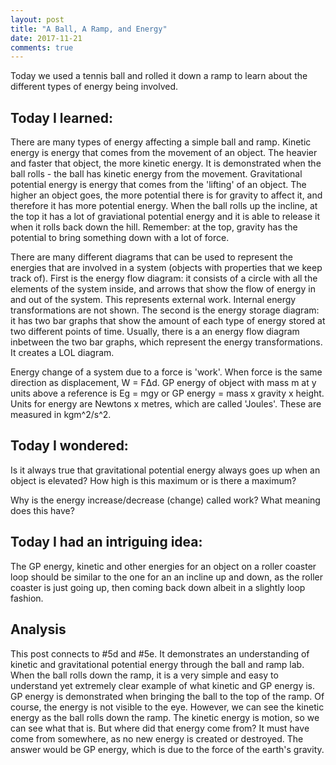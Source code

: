 ```yaml
---
layout: post
title: "A Ball, A Ramp, and Energy"
date: 2017-11-21
comments: true
---
```


Today we used a tennis ball and rolled it down a ramp to learn about the different types of energy being involved.

## Today I learned:

There are many types of energy affecting a simple ball and ramp. Kinetic energy is energy that comes from the movement of an object. The heavier and faster that object, the more kinetic energy. It is demonstrated when the ball rolls - the ball has kinetic energy from the movement. Gravitational potential energy is energy that comes from the 'lifting' of an object. The higher an object goes, the more potential there is for gravity to affect it, and therefore it has more potential energy. When the ball rolls up the incline, at the top it has a lot of graviational potential energy and it is able to release it when it rolls back down the hill. Remember: at the top, gravity has the potential to bring something down with a lot of force.

There are many different diagrams that can be used to represent the energies that are involved in a system (objects with properties that we keep track of). First is the energy flow diagram: it consists of a circle with all the elements of the system inside, and arrows that show the flow of energy in and out of the system. This represents external work. Internal energy transformations are not shown. The second is the energy storage diagram: it has two bar graphs that show the amount of each type of energy stored at two different points of time. Usually, there is a an energy flow diagram inbetween the two bar graphs, which represent the energy transformations. It creates a LOL diagram.

Energy change of a system due to a force is 'work'. When force is the same direction as displacement, W = F&Delta;d. GP energy of object with mass m at y units above a reference is Eg = mgy or GP energy = mass x gravity x height. Units for energy are Newtons x metres, which are called 'Joules'. These are measured in kgm^2/s^2.

## Today I wondered:

Is it always true that gravitational potential energy always goes up when an object is elevated? How high is this maximum or is there a maximum?

Why is the energy increase/decrease (change) called work? What meaning does this have?

## Today I had an intriguing idea:

The GP energy, kinetic and other energies for an object on a roller coaster loop should be similar to the one for an an incline up and down, as the roller coaster is just going up, then coming back down albeit in a slightly loop fashion.

## Analysis

This post connects to #5d and #5e. It demonstrates an understanding of kinetic and gravitational potential energy through the ball and ramp lab. When the ball rolls down the ramp, it is a very simple and easy to understand yet extremely clear example of what kinetic and GP energy is. GP energy is demonstrated when bringing the ball to the top of the ramp. Of course, the energy is not visible to the eye. However, we can see the kinetic energy as the ball rolls down the ramp. The kinetic energy is motion, so we can see what that is. But where did that energy come from? It must have come from somewhere, as no new energy is created or destroyed. The answer would be GP energy, which is due to the force of the earth's gravity.
